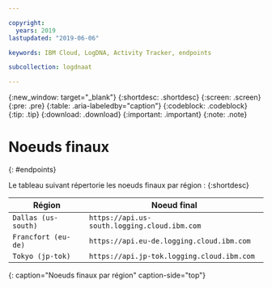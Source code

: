 ```yaml
---

copyright:
  years: 2019
lastupdated: "2019-06-06"

keywords: IBM Cloud, LogDNA, Activity Tracker, endpoints

subcollection: logdnaat

---
```


{:new_window: target="_blank"}
{:shortdesc: .shortdesc}
{:screen: .screen}
{:pre: .pre}
{:table: .aria-labeledby="caption"}
{:codeblock: .codeblock}
{:tip: .tip}
{:download: .download}
{:important: .important}
{:note: .note}

# Noeuds finaux
{: #endpoints}

Le tableau suivant répertorie les noeuds finaux par région :
{:shortdesc}


| Région                | Noeud final                                          |
|-----------------------|---------------------------------------------------|
| `Dallas (us-south)`   | `https://api.us-south.logging.cloud.ibm.com`      |
| `Francfort (eu-de)`   | `https://api.eu-de.logging.cloud.ibm.com`         |
| `Tokyo (jp-tok)`      | `https://api.jp-tok.logging.cloud.ibm.com`        |
{: caption="Noeuds finaux par région" caption-side="top"} 
